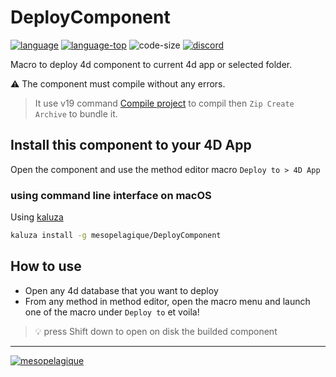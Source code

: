 # DeployComponent

[![language][code-shield]][code-url]
[![language-top][code-top]][code-url]
![code-size][code-size]
[![discord][discord-shield]][discord-url]

Macro to deploy 4d component to current 4d app or selected folder.

:warning: The component must compile without any errors.

> It use v19 command [Compile project](https://blog.4d.com/launch-a-compilation-by-programming/) to compil then `Zip Create Archive` to bundle it.

## Install this component to your 4D App

Open the component and use the method editor macro `Deploy to > 4D App`

### using command line interface on macOS

Using [kaluza](https://mesopelagique.github.io/kaluza-cli/)

```bash
kaluza install -g mesopelagique/DeployComponent
```

## How to use

- Open any 4d database that you want to deploy
- From any method in method editor, open the macro menu and launch one of the macro under `Deploy to` et voila! 

> :bulb: press Shift down to open on disk the builded component

---

[<img src="https://mesopelagique.github.io/quatred.png" alt="mesopelagique"/>](https://mesopelagique.github.io/)

<!-- MARKDOWN LINKS & IMAGES -->
<!-- https://www.markdownguide.org/basic-syntax/#reference-style-links -->
[code-shield]: https://img.shields.io/static/v1?label=language&message=4d&color=blue
[code-top]: https://img.shields.io/github/languages/top/mesopelagique/DeployComponent.svg
[code-size]: https://img.shields.io/github/languages/code-size/mesopelagique/DeployComponent.svg
[code-url]: https://developer.4d.com/
[discord-shield]: https://img.shields.io/badge/chat-discord-7289DA?logo=discord&style=flat
[discord-url]: https://discord.gg/dVTqZHr

